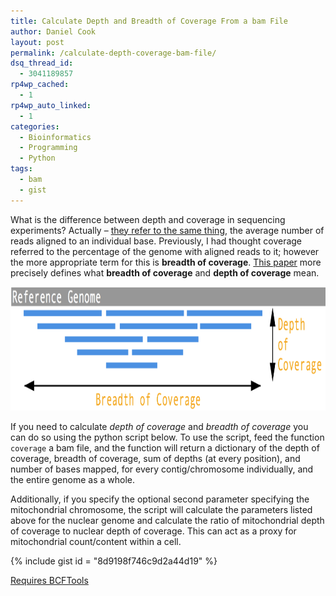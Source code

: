 ```yaml
---
title: Calculate Depth and Breadth of Coverage From a bam File
author: Daniel Cook
layout: post
permalink: /calculate-depth-coverage-bam-file/
dsq_thread_id:
  - 3041189857
rp4wp_cached:
  - 1
rp4wp_auto_linked:
  - 1
categories:
  - Bioinformatics
  - Programming
  - Python
tags:
  - bam
  - gist
---
```

What is the difference between depth and coverage in sequencing experiments? Actually &#8211; [they refer to the same thing][1], the average number of reads aligned to an individual base. Previously, I had thought coverage referred to the percentage of the genome with aligned reads to it; however the more appropriate term for this is **breadth of coverage**. [This paper][2] more precisely defines what **breadth of coverage** and **depth of coverage** mean.

<img src="/media/doc-1024x216.png" alt="Depth vs. Breadth of Coverage" width="940" height="198" class="aligncenter size-large wp-image-805" />

If you need to calculate *depth of coverage* and *breadth of coverage* you can do so using the python script below. To use the script, feed the function `coverage` a bam file, and the function will return a dictionary of the depth of coverage, breadth of coverage, sum of depths (at every position), and number of bases mapped, for every contig/chromosome individually, and the entire genome as a whole.

Additionally, if you specify the optional second parameter specifying the mitochondrial chromosome, the script will calculate the parameters listed above for the nuclear genome and calculate the ratio of mitochondrial depth of coverage to nuclear depth of coverage. This can act as a proxy for mitochondrial count/content within a cell.

{% include gist id = "8d9198f746c9d2a44d19" %}


[Requires BCFTools][3]

 [1]: https://www.biostars.org/p/6571/#6574
 [2]: http://doi.org/10.1093/bib/bbu029
 [3]: http://samtools.github.io/bcftools/